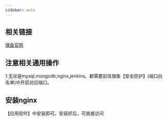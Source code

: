 ```yaml
---
sidebar: auto
---
```

## 相关链接
[旗鱼官网](https://www.qyyt.com/) 

## 注意相关通用操作
1.无论是mysql,mongodb,nginx,jenkins。都需要前往旗鱼【安全防护】(端口白名单)中开启对应端口。
## 安装nginx
【应用软件】中安装即可。安装好后，可直接访问

